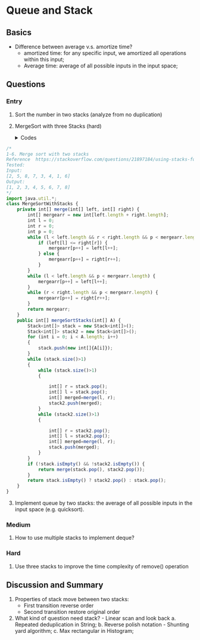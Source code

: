 # Queue and Stack
## Basics



- Difference between average v.s. amortize time?
    - amortized time: for any specific input, we amortized all operations within this input;
    - Average time:  average of all possible inputs in the input space;
    
## Questions
### Entry
1. Sort the number in two stacks (analyze from no duplication)

2. MergeSort with three Stacks (hard)
    <details>
    <summary>Codes</summary>
````javascript
/*
1-6. Merge sort with two stacks
Reference  https://stackoverflow.com/questions/21897184/using-stacks-for-a-non-recursive-mergesort
Tested: 
Input:
[2, 5, 8, 7, 3, 4, 1, 6]
Output:
[1, 2, 3, 4, 5, 6, 7, 8]
*/
import java.util.*;
class MergeSortWithStacks {
    private int[] merge(int[] left, int[] right) {
        int[] mergearr = new int[left.length + right.length];
        int l = 0;
        int r = 0;
        int p = 0;
        while (l < left.length && r < right.length && p < mergearr.length) {
            if (left[l] <= right[r]) {
                mergearr[p++] = left[l++];
            } else {
                mergearr[p++] = right[r++];
            }
        }
        while (l < left.length && p < mergearr.length) {
            mergearr[p++] = left[l++];
        }
        while (r < right.length && p < mergearr.length) {
            mergearr[p++] = right[r++];
        }
        return mergearr;
    }
    public int[] mergeSortStacks(int[] A) {
        Stack<int[]> stack = new Stack<int[]>();
        Stack<int[]> stack2 = new Stack<int[]>();
        for (int i = 0; i < A.length; i++)
        {
            stack.push(new int[]{A[i]});
        }
        while (stack.size()>1)
        {
            while (stack.size()>1)
            {

                int[] r = stack.pop();
                int[] l = stack.pop();
                int[] merged=merge(l, r);
                stack2.push(merged);
            }
            while (stack2.size()>1)
            {

                int[] r = stack2.pop();
                int[] l = stack2.pop();
                int[] merged=merge(l, r);
                stack.push(merged);
            }
        }
        if (!stack.isEmpty() && !stack2.isEmpty()) {
            return merge(stack.pop(), stack2.pop());
        }
        return stack.isEmpty() ? stack2.pop() : stack.pop();
    }
}
````
   </details>

3. Implement queue by two stacks: the average of all possible inputs in the input space (e.g. quicksort).


### Medium
1. How to use multiple stacks to implement deque?


### Hard
1. Use three stacks to improve the time complexity of remove() operation


## Discussion and Summary
1. Properties of stack move between two stacks:
    - First transition reverse order
    - Second transition restore original order
2. What kind of question need stack? - Linear scan and look back
    a. Repeated deduplication in String;
    b. Reverse polish notation - Shunting yard algorithm;
    c. Max rectangular in Histogram;
    